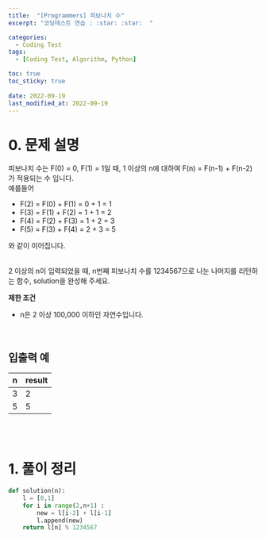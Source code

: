```yaml
---
title:  "[Programmers] 피보나치 수"
excerpt: "코딩테스트 연습 : :star: :star:  "

categories:
  - Coding Test
tags:
  - [Coding Test, Algorithm, Python]

toc: true
toc_sticky: true
 
date: 2022-09-19
last_modified_at: 2022-09-19
---
```



# 0. 문제 설명


피보나치 수는 F(0) = 0, F(1) = 1일 때, 1 이상의 n에 대하여 F(n) = F(n-1) + F(n-2) 가 적용되는 수 입니다.<br>
예를들어

- F(2) = F(0) + F(1) = 0 + 1 = 1
- F(3) = F(1) + F(2) = 1 + 1 = 2
- F(4) = F(2) + F(3) = 1 + 2 = 3
- F(5) = F(3) + F(4) = 2 + 3 = 5

와 같이 이어집니다.<br><br>

2 이상의 n이 입력되었을 때, n번째 피보나치 수를 1234567으로 나눈 나머지를 리턴하는 함수, solution을 완성해 주세요.
<br>

**제한 조건**

- n은 2 이상 100,000 이하인 자연수입니다.

<br>

## 입출력 예

|n | result |
|---|---|
|3 |2|
|5 |5|

<br>



<br>

# 1. 풀이 정리


```python
def solution(n):
    l = [0,1]
    for i in range(2,n+1) : 
        new = l[i-2] + l[i-1]
        l.append(new)
    return l[n] % 1234567
```


<br>
